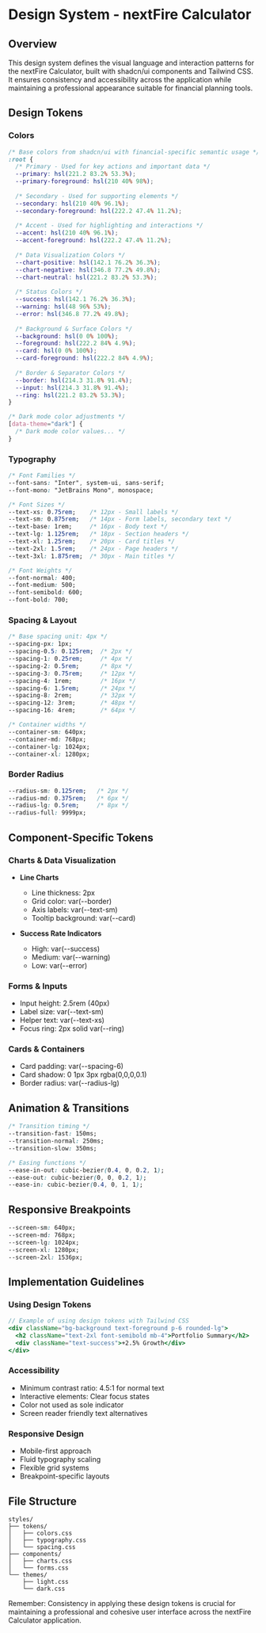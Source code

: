 # Design System - nextFire Calculator

## Overview
This design system defines the visual language and interaction patterns for the nextFire Calculator, built with shadcn/ui components and Tailwind CSS. It ensures consistency and accessibility across the application while maintaining a professional appearance suitable for financial planning tools.

## Design Tokens

### Colors
```css
/* Base colors from shadcn/ui with financial-specific semantic usage */
:root {
  /* Primary - Used for key actions and important data */
  --primary: hsl(221.2 83.2% 53.3%);
  --primary-foreground: hsl(210 40% 98%);
  
  /* Secondary - Used for supporting elements */
  --secondary: hsl(210 40% 96.1%);
  --secondary-foreground: hsl(222.2 47.4% 11.2%);
  
  /* Accent - Used for highlighting and interactions */
  --accent: hsl(210 40% 96.1%);
  --accent-foreground: hsl(222.2 47.4% 11.2%);
  
  /* Data Visualization Colors */
  --chart-positive: hsl(142.1 76.2% 36.3%);
  --chart-negative: hsl(346.8 77.2% 49.8%);
  --chart-neutral: hsl(221.2 83.2% 53.3%);
  
  /* Status Colors */
  --success: hsl(142.1 76.2% 36.3%);
  --warning: hsl(48 96% 53%);
  --error: hsl(346.8 77.2% 49.8%);
  
  /* Background & Surface Colors */
  --background: hsl(0 0% 100%);
  --foreground: hsl(222.2 84% 4.9%);
  --card: hsl(0 0% 100%);
  --card-foreground: hsl(222.2 84% 4.9%);
  
  /* Border & Separator Colors */
  --border: hsl(214.3 31.8% 91.4%);
  --input: hsl(214.3 31.8% 91.4%);
  --ring: hsl(221.2 83.2% 53.3%);
}

/* Dark mode color adjustments */
[data-theme="dark"] {
  /* Dark mode color values... */
}
```

### Typography
```css
/* Font Families */
--font-sans: "Inter", system-ui, sans-serif;
--font-mono: "JetBrains Mono", monospace;

/* Font Sizes */
--text-xs: 0.75rem;    /* 12px - Small labels */
--text-sm: 0.875rem;   /* 14px - Form labels, secondary text */
--text-base: 1rem;     /* 16px - Body text */
--text-lg: 1.125rem;   /* 18px - Section headers */
--text-xl: 1.25rem;    /* 20px - Card titles */
--text-2xl: 1.5rem;    /* 24px - Page headers */
--text-3xl: 1.875rem;  /* 30px - Main titles */

/* Font Weights */
--font-normal: 400;
--font-medium: 500;
--font-semibold: 600;
--font-bold: 700;
```

### Spacing & Layout
```css
/* Base spacing unit: 4px */
--spacing-px: 1px;
--spacing-0.5: 0.125rem;  /* 2px */
--spacing-1: 0.25rem;     /* 4px */
--spacing-2: 0.5rem;      /* 8px */
--spacing-3: 0.75rem;     /* 12px */
--spacing-4: 1rem;        /* 16px */
--spacing-6: 1.5rem;      /* 24px */
--spacing-8: 2rem;        /* 32px */
--spacing-12: 3rem;       /* 48px */
--spacing-16: 4rem;       /* 64px */

/* Container widths */
--container-sm: 640px;
--container-md: 768px;
--container-lg: 1024px;
--container-xl: 1280px;
```

### Border Radius
```css
--radius-sm: 0.125rem;   /* 2px */
--radius-md: 0.375rem;   /* 6px */
--radius-lg: 0.5rem;     /* 8px */
--radius-full: 9999px;
```

## Component-Specific Tokens

### Charts & Data Visualization
- **Line Charts**
  - Line thickness: 2px
  - Grid color: var(--border)
  - Axis labels: var(--text-sm)
  - Tooltip background: var(--card)
  
- **Success Rate Indicators**
  - High: var(--success)
  - Medium: var(--warning)
  - Low: var(--error)

### Forms & Inputs
- Input height: 2.5rem (40px)
- Label size: var(--text-sm)
- Helper text: var(--text-xs)
- Focus ring: 2px solid var(--ring)

### Cards & Containers
- Card padding: var(--spacing-6)
- Card shadow: 0 1px 3px rgba(0,0,0,0.1)
- Border radius: var(--radius-lg)

## Animation & Transitions
```css
/* Transition timing */
--transition-fast: 150ms;
--transition-normal: 250ms;
--transition-slow: 350ms;

/* Easing functions */
--ease-in-out: cubic-bezier(0.4, 0, 0.2, 1);
--ease-out: cubic-bezier(0, 0, 0.2, 1);
--ease-in: cubic-bezier(0.4, 0, 1, 1);
```

## Responsive Breakpoints
```css
--screen-sm: 640px;
--screen-md: 768px;
--screen-lg: 1024px;
--screen-xl: 1280px;
--screen-2xl: 1536px;
```

## Implementation Guidelines

### Using Design Tokens
```jsx
// Example of using design tokens with Tailwind CSS
<div className="bg-background text-foreground p-6 rounded-lg">
  <h2 className="text-2xl font-semibold mb-4">Portfolio Summary</h2>
  <div className="text-success">+2.5% Growth</div>
</div>
```

### Accessibility
- Minimum contrast ratio: 4.5:1 for normal text
- Interactive elements: Clear focus states
- Color not used as sole indicator
- Screen reader friendly text alternatives

### Responsive Design
- Mobile-first approach
- Fluid typography scaling
- Flexible grid systems
- Breakpoint-specific layouts

## File Structure
```
styles/
├── tokens/
│   ├── colors.css
│   ├── typography.css
│   └── spacing.css
├── components/
│   ├── charts.css
│   └── forms.css
└── themes/
    ├── light.css
    └── dark.css
```

Remember: Consistency in applying these design tokens is crucial for maintaining a professional and cohesive user interface across the nextFire Calculator application.

